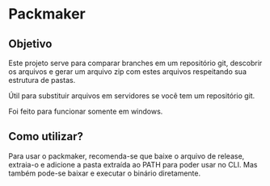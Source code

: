 # Packmaker
## Objetivo
Este projeto serve para comparar branches em um repositório git, descobrir os arquivos e gerar um arquivo zip com estes arquivos respeitando sua estrutura de pastas. 

Útil para substituir arquivos em servidores se você tem um repositório git. 

Foi feito para funcionar somente em windows. 

## Como utilizar? 
Para usar o packmaker, recomenda-se que baixe o arquivo de release, extraia-o e adicione a pasta extraída ao PATH para poder usar no CLI. Mas também pode-se baixar e executar o binário diretamente. 
